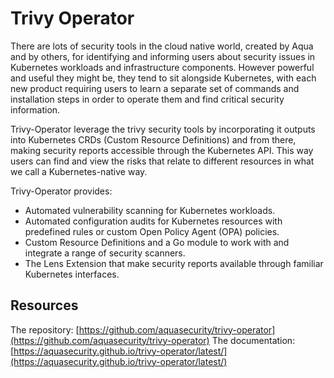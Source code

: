 # Trivy Operator

There are lots of security tools in the cloud native world, created by Aqua and by others, for identifying and informing users about security issues in Kubernetes workloads and infrastructure components. However powerful and useful they might be, they tend to sit alongside Kubernetes, with each new product requiring users to learn a separate set of commands and installation steps in order to operate them and find critical security information.

Trivy-Operator leverage the trivy security tools by incorporating it outputs into Kubernetes CRDs (Custom Resource Definitions) and from there, making security reports accessible through the Kubernetes API. This way users can find and view the risks that relate to different resources in what we call a Kubernetes-native way.

Trivy-Operator provides:

- Automated vulnerability scanning for Kubernetes workloads.
- Automated configuration audits for Kubernetes resources with predefined rules or custom Open Policy Agent (OPA) policies.
- Custom Resource Definitions and a Go module to work with and integrate a range of security scanners.
- The Lens Extension that make security reports available through familiar Kubernetes interfaces.

## Resources
The repository: [https://github.com/aquasecurity/trivy-operator](https://github.com/aquasecurity/trivy-operator)
The documentation: [https://aquasecurity.github.io/trivy-operator/latest/](https://aquasecurity.github.io/trivy-operator/latest/)
